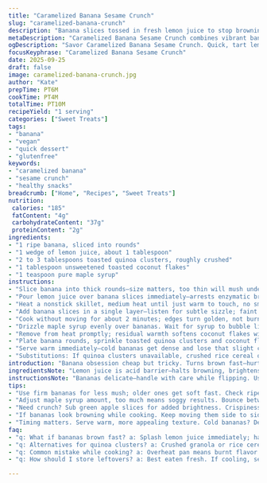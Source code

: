 ```yaml
---
title: "Caramelized Banana Sesame Crunch"
slug: "caramelized-banana-crunch"
description: "Banana slices tossed in fresh lemon juice to stop browning; sprinkled with chopped sesame snap cookies. Sweet meets crunch, bright citrus cuts through. Quick assembly, no baking. Glutenfree, dairyfree, nutfree, vegan-friendly. Ideal for lastminute dessert or snack. Uses lemon not lime. Adds toasted coconut flakes and a drizzle of maple syrup for depth. Sesame snaps replaced by crushed toasted quinoa clusters for extra texture and protein."
metaDescription: "Caramelized Banana Sesame Crunch combines vibrant banana, lemon, and crunch. Quick, no bake, gluten-free treat. Perfect for any time."
ogDescription: "Savor Caramelized Banana Sesame Crunch. Quick, tart lemon, crunchy quinoa clusters make a sweet, textural delight."
focusKeyphrase: "Caramelized Banana Sesame Crunch"
date: 2025-09-25
draft: false
image: caramelized-banana-crunch.jpg
author: "Kate"
prepTime: PT6M
cookTime: PT4M
totalTime: PT10M
recipeYield: "1 serving"
categories: ["Sweet Treats"]
tags:
- "banana"
- "vegan"
- "quick dessert"
- "glutenfree"
keywords:
- "caramelized banana"
- "sesame crunch"
- "healthy snacks"
breadcrumb: ["Home", "Recipes", "Sweet Treats"]
nutrition: 
 calories: "185"
 fatContent: "4g"
 carbohydrateContent: "37g"
 proteinContent: "2g"
ingredients:
- "1 ripe banana, sliced into rounds"
- "1 wedge of lemon juice, about 1 tablespoon"
- "2 to 3 tablespoons toasted quinoa clusters, roughly crushed"
- "1 tablespoon unsweetened toasted coconut flakes"
- "1 teaspoon pure maple syrup"
instructions:
- "Slice banana into thick rounds—size matters, too thin will mush under heat."
- "Pour lemon juice over banana slices immediately—arrests enzymatic browning, keeps those yellow tones bright."
- "Heat a nonstick skillet, medium heat until just warm to touch, no smoke."
- "Add banana slices in a single layer—listen for subtle sizzle; faint popping sound means caramelization starting."
- "Cook without moving for about 2 minutes; edges turn golden, not burnt. Flip carefully—firmness signals readiness."
- "Drizzle maple syrup evenly over bananas. Wait for syrup to bubble lightly—this melds sticky sweetness and crunch."
- "Remove from heat promptly; residual warmth softens coconut flakes without burning them."
- "Plate banana rounds, sprinkle toasted quinoa clusters and coconut flakes on top. Crunch contrast essential."
- "Serve warm immediately—cold bananas get dense and lose that slight chew."
- "Substitutions: If quinoa clusters unavailable, crushed rice cereal or granola works. For coconut allergy, omit or replace with finely chopped pistachios if not vegan."
introduction: "Banana obsession cheap but tricky. Turns brown fast—hurts presentation, flavor dulls. Acid splash stops oxidation but won’t fix mushiness. Sesame snaps too sweet? Swap in quinoa clusters toasted until nutty crunch emerges. Coconut flakes add tropical hit; dry toast separately to avoid sogginess. Maple syrup, not caramel sauce, keeps it light but sticky. Pan heat control crucial—too hot, bananas disintegrate; too low, no caramel notes develop. You want golden edges, slight chew on the inside. Serve this quick; banana loses charm cold. Easy snack, no baking required. Keeps kitchen clean, few bowls, minimal stress. Technique focuses on bite and sharp contrast, not sweetness overload."
ingredientsNote: "Lemon juice is acid barrier—halts browning, brightens banana color and flavor profile. Lime works but lemon sharper, cleaner. Sesame snaps replaced by toasted quinoa clusters—offers crunch, adds protein and earthiness instead of pure sweetness. Coconut flakes toasted separately on dry pan until golden; burnt coconut smells acrid and bitter—avoid walking away. Maple syrup adds gentle sweetness with caramel undertones and moisture to aid caramelization. Sticky enough to bind toppings but won’t drown banana. Substitutions common: crushed cornflakes, granola, or toasted nuts can replace quinoa clusters depending on allergy needs. Use extra firm bananas if possible—older bananas will mash while cooking making texture mushy."
instructionsNote: "Bananas delicate—handle with care while flipping. Use silicone spatula for gentle release. Pan temperature key factor: too hot and singed bitterness spoils bite; too low, no caramelization, bland taste. Listen for gentle sizzle not crackling. Maple syrup incorporation after initial banana cooking locks sweet sticky layer preventing dry edges. Overnight-prepared versions fail; moisture release softens toppings and sogginess sets in. Serve immediately, plate arrangement matters; scatter topping evenly across warm banana slices so nutty crunch blends with softness evenly each bite. Coconut flakes dry toast separately with constant stirring to ensure even color; burnt flakes ruin final aroma. Keep cooking time flexible, rely on visual golden hue around banana edges and slight firmness when touched quite solid indicators."
tips:
- "Use firm bananas for less mush; older ones get soft fast. Check ripeness; unripe means lack of sweetness. Thicker slices hold up better under heat; if too thin, mushiness follows. Watch for golden edges, that’s a sign. Too much heat? Burnt flavor will ruin everything."
- "Adjust maple syrup amount, too much means soggy results. Bounce between flavors; add spices like cinnamon or nutmeg for warmth. Coconut flakes? Toast separately for crunch. Burnt coconut ruins aroma. Keep an eye on them, stir often. Even, golden is the goal."
- "Need crunch? Sub green apple slices for added brightness. Crispiness contrasts nicely, but requires baking. Also, crushed nuts provide protein boost; make sure they’re toasted. Other options: crushed cereal, granola, or puffed rice work too. Just mix it up."
- "If bananas look browning while cooking. Keep moving them side to side on the pan. No need to flip too soon, wait for good caramel notes. Too low heat won’t develop flavor and texture; sizzling, gentle sounds indicate sweetness is building."
- "Timing matters. Serve warm, more appealing texture. Cold bananas? Dense and mushy. Heat control ensures caramelization without disintegration. Maple syrup drizzled last locks in sweetness. Use silicone spatula for flipping; gentle movements necessary."
faq:
- "q: What if bananas brown fast? a: Splash lemon juice immediately; halts browning. Brightens color. Can you use lime? Yes, but lemon better. Acid profile sharper and cleaner."
- "q: Alternatives for quinoa clusters? a: Crushed granola or rice cereal can step in. Texture matters. Toast them for extra crunch. Nuts are good too. But avoid too much sweetness."
- "q: Common mistake while cooking? a: Overheat pan means burnt flavor. Lower heat doesn’t develop caramel notes. Listen for a gentle sizzle, not loud crackling. Adjust as needed, feel it."
- "q: How should I store leftovers? a: Best eaten fresh. If cooling, separate layers with parchment paper; avoid moisture. Ideally, consume within hours, bananas lose charm cold. Try using a sealed container."

---
```

